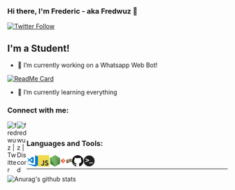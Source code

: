 ### Hi there, I'm Frederic - aka Fredwuz 👋

[![Twitter Follow](https://img.shields.io/twitter/follow/fredwuz?color=1DA1F2&logo=twitter&style=for-the-badge)](https://twitter.com/intent/follow?original_referer=https%3A%2F%2Fgithub.com%2Ffredwuz&screen_name=fredwuz)

## I'm a Student!

- 🔭 I’m currently working on a Whatsapp Web Bot!

[![ReadMe Card](https://github-readme-stats.vercel.app/api/pin/?username=fredwuz&repo=venom-bot-WhatsappWebBot&theme=dracula)](https://github.com/Fredwuz/venom-bot-WhatsappWebBot)


- 🌱 I’m currently learning everything 

### Connect with me:

[<img align="left" alt="fredwuz | Twitter" width="22px" src="https://cdn.jsdelivr.net/npm/simple-icons@v3/icons/twitter.svg" />][twitter]
[<img align="left" alt="fredwuz | Discord" width="22px" src="https://user-images.githubusercontent.com/36505101/90323247-03641800-df5f-11ea-8840-cebfb5bf0958.png" />][discord]


<br />

### Languages and Tools:

<img align="left" alt="Visual Studio Code" width="26px" src="https://raw.githubusercontent.com/github/explore/80688e429a7d4ef2fca1e82350fe8e3517d3494d/topics/visual-studio-code/visual-studio-code.png" />
<img align="left" alt="JavaScript" width="26px"src="https://raw.githubusercontent.com/github/explore/80688e429a7d4ef2fca1e82350fe8e3517d3494d/topics/javascript/javascript.png"/>
<img align="left" alt="Node.js" width="26px" src="https://raw.githubusercontent.com/github/explore/80688e429a7d4ef2fca1e82350fe8e3517d3494d/topics/nodejs/nodejs.png" />
<img align="left" alt="Git" width="26px" src="https://raw.githubusercontent.com/github/explore/80688e429a7d4ef2fca1e82350fe8e3517d3494d/topics/git/git.png" />
<img align="left" alt="GitHub" width="26px" src="https://raw.githubusercontent.com/github/explore/78df643247d429f6cc873026c0622819ad797942/topics/github/github.png" />
<img align="left" alt="Terminal" width="26px" src="https://raw.githubusercontent.com/github/explore/80688e429a7d4ef2fca1e82350fe8e3517d3494d/topics/terminal/terminal.png" />

<br />

---
![Anurag's github stats](https://github-readme-stats.vercel.app/api?username=fredwuz&show_icons=true&theme=nightowl)



[twitter]: https://twitter.com/fredwuz
[discord]: https://discord.gg/SZxPukb
